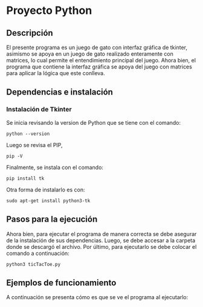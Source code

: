 # Proyecto Python

## Descripción

El presente programa es un juego de gato con interfaz gráfica de tkinter, asimismo se apoya en un juego de gato realizado enteramente con matrices, lo cual permite el entendimiento principal del juego. Ahora bien, el programa que contiene la interfaz gráfica se apoya del juego con matrices para aplicar la lógica que este conlleva. 

## Dependencias e instalación

### Instalación de Tkinter

Se inicia revisando la version de Python que se tiene con el comando:

```shell
python --version
```
Luego se revisa el PIP,

```shell
pip -V
```
Finalmente, se instala con el comando:

```shell
pip install tk
```


Otra forma de instalarlo es con:

```shell
sudo apt-get install python3-tk
```


## Pasos para la ejecución

Ahora bien, para ejecutar el programa de manera correcta se debe asegurar de la instalación de sus dependencias. Luego, se debe accesar a la carpeta donde se descargó el archivo. Por último, para ejecutarlo se debe colocar el comando a continuación:


```shell
python3 ticTacToe.py
```


 
## Ejemplos de funcionamiento

A continuación se presenta cómo es que se ve el programa al ejecutarlo:
